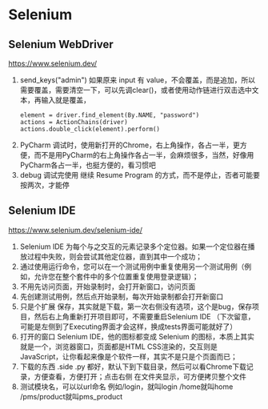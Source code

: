 # Selenium

## Selenium WebDriver

https://www.selenium.dev/

1. send_keys("admin") 如果原来 input 有 value，不会覆盖，而是追加，所以需要覆盖，需要清空一下，可以先调clear()，或者使用动作链进行双击选中文本，再输入就是覆盖，
    ```
    element = driver.find_element(By.NAME, "password")
    actions = ActionChains(driver)
    actions.double_click(element).perform()
    ```
2. PyCharm 调试时，使用新打开的Chrome，右上角操作，各占一半，更方便，而不是用PyCharm的右上角操作各占一半，会麻烦很多，当然，好像用PyCharm各占一半，也挺方便的，看习惯吧
3.  debug 调试完使用 继续 Resume Program 的方式，而不是停止，否者可能要按两次，才能停

## Selenium IDE

https://www.selenium.dev/selenium-ide/

1. Selenium IDE 为每个与之交互的元素记录多个定位器。如果一个定位器在播放过程中失败，则会尝试其他定位器，直到其中一个成功；
2. 通过使用运行命令，您可以在一个测试用例中重复使用另一个测试用例（例如，允许您在整个套件中的多个位置重复使用登录逻辑）；
3. 不用先访问页面，开始录制时，会打开新窗口，访问页面
4. 先创建测试用例，然后点开始录制，每次开始录制都会打开新窗口
5. 只是个扩展 保存，其实就是下载，第一次右侧没有选项，这个是bug，保存项目，然后右上角重新打开项目即可，不需要重启Selenium IDE （下次留意，可能是左侧到了Executing界面才会这样，换成tests界面可能就好了）
6. 打开的窗口 Selenium IDE，他的图标都变成 Selenium 的图标，本质上其实就是一个，浏览器窗口，页面都是HTML CSS渲染的，交互则是 JavaScript，让你看起来像是个软件一样，其实不是只是个页面而已；
7. 下载的东西 .side .py 都好，默认下到下载目录，然后可以看Chrome下载记录，方便查看，方便打开；点击右侧 在文件夹显示，可方便拷贝整个文件
8. 测试模块名，可以以url命名 例如/login，就叫login /home就叫home /pms/product就叫pms_product
